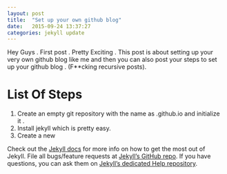 ```yaml
---
layout: post
title:  "Set up your own github blog"
date:   2015-09-24 13:37:27
categories: jekyll update
---
```


Hey Guys . First post . Pretty Exciting . This post is about setting up your very own github blog like me and then you can also post your steps to set up your github blog . (F**cking recursive posts).

# List Of Steps

1. Create an empty git repository with the name as <username>.github.io and initialize it . 
2. Install jekyll which is pretty easy.
3. Create a new 

Check out the [Jekyll docs][jekyll] for more info on how to get the most out of Jekyll. File all bugs/feature requests at [Jekyll’s GitHub repo][jekyll-gh]. If you have questions, you can ask them on [Jekyll’s dedicated Help repository][jekyll-help].

[jekyll]:      http://jekyllrb.com
[jekyll-gh]:   https://github.com/jekyll/jekyll
[jekyll-help]: https://github.com/jekyll/jekyll-help
